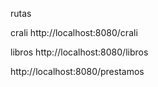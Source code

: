 rutas

crali
http://localhost:8080/crali

libros
http://localhost:8080/libros

http://localhost:8080/prestamos